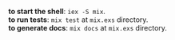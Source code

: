 **to start the shell**: `iex -S mix`.  
**to run tests**: `mix test` at `mix.exs` directory.  
**to generate docs**: `mix docs` at `mix.exs` directory.  
